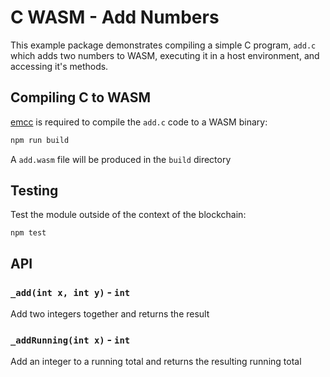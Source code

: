 # C WASM - Add Numbers

This example package demonstrates compiling a simple C program, `add.c` which adds two numbers to WASM, executing it in a host environment, and accessing it's methods.



## Compiling C to WASM

[emcc](https://emscripten.org/docs/tools_reference/emcc.html) is required to compile the `add.c` code to a WASM binary:

```bash
npm run build
```

A `add.wasm` file will be produced in the `build` directory



## Testing

Test the module outside of the context of the blockchain:

```
npm test
```



## API

### `_add(int x, int y)` - `int`

Add two integers together and returns the result



### `_addRunning(int x)` - `int`

Add an integer to a running total and returns the resulting running total